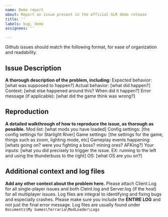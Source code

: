 ```yaml
---
name: Demo report
about: Report an issue present in the official SLR demo release
title: ''
labels: bug, demo
assignees: ''

---
```


Github issues should match the following format, for ease of organization and readability.

## Issue Description
**A thorough description of the problem, including:**
	Expected behavior: [what was supposed to happen?]
	Actual behavior: [what did happen?]
	Context: [what else happened around this? When did it happen?]
	Error message (if applicable): [what did the game think was wrong?]

## Reproduction
**A detailed walkthrough of how to reproduce the issue, as thorough as possible.**
		Mod list: [what mods you have loaded]
		Config settings: [the config settings for Starlight River]
		Game settings: [the settings for the game, things such as zoom, lighting mode, etc]
		Gameplay events happening: [whats going on? were you fighting a boss? mining ores? AFKing?]
		Your inputs: [what you did precisely to trigger the issue. EX: running to the left and using the thunderbuss to the right]
		OS: [what OS are you on?]

## Additional context and log files
**Add any other context about the problem here.** 
Please attach Client.Log for all single-player issues and both Cleint.log and Server.log (if the host) for all multiplayer issues.
Log files are integral to identifying and fixing bugs and especially crashes. Please make sure you include the **ENTIRE LOG** and not just the final error message. Log files are usually found under `Documents\My Games\Terraria\ModLoader\Logs`
